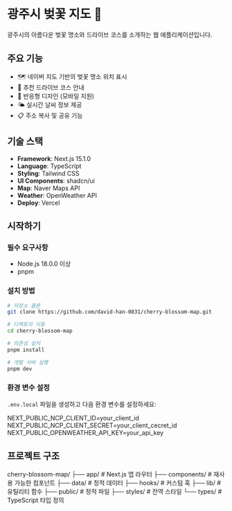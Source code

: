 # 광주시 벚꽃 지도 🌸

광주시의 아름다운 벚꽃 명소와 드라이브 코스를 소개하는 웹 애플리케이션입니다.

## 주요 기능

- 🗺️ 네이버 지도 기반의 벚꽃 명소 위치 표시
- 🚗 추천 드라이브 코스 안내
- 📱 반응형 디자인 (모바일 지원)
- 🌤️ 실시간 날씨 정보 제공
- 📋 주소 복사 및 공유 기능

## 기술 스택

- **Framework**: Next.js 15.1.0
- **Language**: TypeScript
- **Styling**: Tailwind CSS
- **UI Components**: shadcn/ui
- **Map**: Naver Maps API
- **Weather**: OpenWeather API
- **Deploy**: Vercel

## 시작하기

### 필수 요구사항

- Node.js 18.0.0 이상
- pnpm

### 설치 방법

```bash
# 저장소 클론
git clone https://github.com/david-han-0831/cherry-blossom-map.git

# 디렉토리 이동
cd cherry-blossom-map

# 의존성 설치
pnpm install

# 개발 서버 실행
pnpm dev
```

### 환경 변수 설정

`.env.local` 파일을 생성하고 다음 환경 변수를 설정하세요:


NEXT_PUBLIC_NCP_CLIENT_ID=your_client_id
NEXT_PUBLIC_NCP_CLIENT_SECRET=your_client_cecret_id
NEXT_PUBLIC_OPENWEATHER_API_KEY=your_api_key


## 프로젝트 구조
cherry-blossom-map/
├── app/ # Next.js 앱 라우터
├── components/ # 재사용 가능한 컴포넌트
├── data/ # 정적 데이터
├── hooks/ # 커스텀 훅
├── lib/ # 유틸리티 함수
├── public/ # 정적 파일
├── styles/ # 전역 스타일
└── types/ # TypeScript 타입 정의
